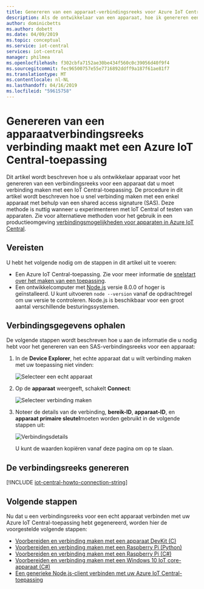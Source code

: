 ```yaml
---
title: Genereren van een apparaat-verbindingsreeks voor Azure IoT Central | Microsoft Docs
description: Als de ontwikkelaar van een apparaat, hoe ik genereren een verbindingsreeks voor apparaten die verbinding maken met een IoT Central-toepassing moet?
author: dominicbetts
ms.author: dobett
ms.date: 04/09/2019
ms.topic: conceptual
ms.service: iot-central
services: iot-central
manager: philmea
ms.openlocfilehash: f302cbfa7152ae30be434f560c0c39056d40f9f4
ms.sourcegitcommit: fec96500757e55e7716892ddff9a187f61ae81f7
ms.translationtype: MT
ms.contentlocale: nl-NL
ms.lasthandoff: 04/16/2019
ms.locfileid: "59615758"
---
```

# <a name="generate-a-device-connection-string-to-connect-to-an-azure-iot-central-application"></a>Genereren van een apparaatverbindingsreeks verbinding maakt met een Azure IoT Central-toepassing

Dit artikel wordt beschreven hoe u als ontwikkelaar apparaat voor het genereren van een verbindingsreeks voor een apparaat dat u moet verbinding maken met een IoT Central-toepassing. De procedure in dit artikel wordt beschreven hoe u snel verbinding maken met een enkel apparaat met behulp van een shared access signature (SAS). Deze methode is nuttig wanneer u experimenteren met IoT Central of testen van apparaten. Zie voor alternatieve methoden voor het gebruik in een productieomgeving [verbindingsmogelijkheden voor apparaten in Azure IoT Central](concepts-connectivity.md).

## <a name="prerequisites"></a>Vereisten

U hebt het volgende nodig om de stappen in dit artikel uit te voeren:

- Een Azure IoT Central-toepassing. Zie voor meer informatie de [snelstart over het maken van een toepassing](quick-deploy-iot-central.md).
- Een ontwikkelcomputer met [Node.js](https://nodejs.org/) versie 8.0.0 of hoger is geïnstalleerd. U kunt uitvoeren `node --version` vanaf de opdrachtregel om uw versie te controleren. Node.js is beschikbaar voor een groot aantal verschillende besturingssystemen.

## <a name="get-connection-information"></a>Verbindingsgegevens ophalen

De volgende stappen wordt beschreven hoe u aan de informatie die u nodig hebt voor het genereren van een SAS-verbindingsreeks voor een apparaat:

1. In de **Device Explorer**, het echte apparaat dat u wilt verbinding maken met uw toepassing niet vinden:

    ![Selecteer een echt apparaat](media/howto-generate-connection-string/real-devices.png)

1. Op de **apparaat** weergeeft, schakelt **Connect**:

    ![Selecteer verbinding maken](media/howto-generate-connection-string/connect.png)

1. Noteer de details van de verbinding, **bereik-ID**, **apparaat-ID**, en **apparaat primaire sleutel**moeten worden gebruikt in de volgende stappen uit:

    ![Verbindingsdetails](media/howto-generate-connection-string/device-connect.png)

    U kunt de waarden kopiëren vanaf deze pagina om op te slaan.

## <a name="generate-the-connection-string"></a>De verbindingsreeks genereren

[!INCLUDE [iot-central-howto-connection-string](../../includes/iot-central-howto-connection-string.md)]

## <a name="next-steps"></a>Volgende stappen

Nu dat u een verbindingsreeks voor een echt apparaat verbinden met uw Azure IoT Central-toepassing hebt gegenereerd, worden hier de voorgestelde volgende stappen:

* [Voorbereiden en verbinding maken met een apparaat DevKit (C)](howto-connect-devkit.md)
* [Voorbereiden en verbinding maken met een Raspberry Pi (Python)](howto-connect-raspberry-pi-python.md)
* [Voorbereiden en verbinding maken met een Raspberry Pi (C#)](howto-connect-raspberry-pi-csharp.md)
* [Voorbereiden en verbinding maken met een Windows 10 IoT core-apparaat (C#)](howto-connect-windowsiotcore.md)
* [Een generieke Node.js-client verbinden met uw Azure IoT Central-toepassing](howto-connect-nodejs.md)